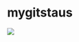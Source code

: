 # mygitstaus
<picture>
  <source
    srcset="https://github-readme-stats.vercel.app/api?username=sumantkum&show_icons=true&theme=dark"
    media="(prefers-color-scheme: dark)"
  />
  <source
    srcset="https://github-readme-stats.vercel.app/api?username=sumantkum&show_icons=true"
    media="(prefers-color-scheme: light), (prefers-color-scheme: no-preference)"
  />
  <img src="https://github-readme-stats.vercel.app/api?username=sumantkum&show_icons=true" />
</picture>
